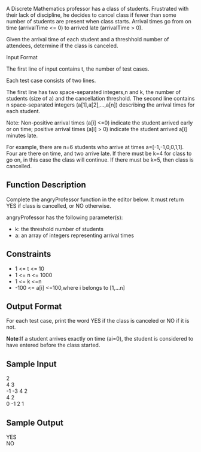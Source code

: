 A Discrete Mathematics professor has a class of students. Frustrated with their lack of discipline, he decides to cancel class if fewer than some number of students are present when class starts. Arrival times go from on time (arrivalTime <= 0) to arrived late (arrivalTime > 0).

Given the arrival time of each student and a threshhold number of attendees, determine if the class is canceled.

Input Format

The first line of input contains t, the number of test cases.

Each test case consists of two lines.

The first line has two space-separated integers,n and k, the number of students (size of a) and the cancellation threshold.
The second line contains n space-separated integers (a[1],a[2],...,a[n]) describing the arrival times for each student.

Note: Non-positive arrival times (a[i] <=0) indicate the student arrived early or on time; positive arrival times (a[i] > 0) indicate the student arrived a[i] minutes late.

For example, there are n=6 students who arrive at times a=[-1,-1,0,0,1,1]. Four are there on time, and two arrive late. If there must be k=4 for class to go on, in this case the class will continue. If there must be k=5, then class is cancelled.

<h2>Function Description</h2>

Complete the angryProfessor function in the editor below. It must return YES if class is cancelled, or NO otherwise.

angryProfessor has the following parameter(s):
<ul>
    <li>k: the threshold number of students</li>
    <li>a: an array of integers representing arrival times</li>
</ul>

<h2>Constraints</h2>
<ul>
    <li> 1 <= t <= 10</li>
    <li> 1 <= n <= 1000</li>
    <li> 1 <= k <=n</li>
    <li> -100 <= a[i] <=100,where i belongs to [1,...n]</li>
</ul>

<h2>Output Format</h2>

For each test case, print the word YES if the class is canceled or NO if it is not.

<strong>Note</strong>:If a student arrives exactly on time (ai=0), the student is considered to have entered before the class started.

<h2>Sample Input</h2>

2<br>
4 3<br>
-1 -3 4 2<br>
4 2<br>
0 -1 2 1

<h2>Sample Output</h2>

YES<br>
NO
